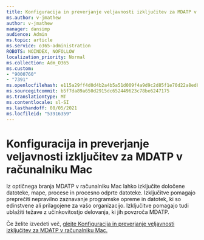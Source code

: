 ```yaml
---
title: Konfiguracija in preverjanje veljavnosti izključitev za MDATP v računalniku Mac
ms.author: v-jmathew
author: v-jmathew
manager: dansimp
audience: Admin
ms.topic: article
ms.service: o365-administration
ROBOTS: NOINDEX, NOFOLLOW
localization_priority: Normal
ms.collection: Adm_O365
ms.custom:
- "9000760"
- "7391"
ms.openlocfilehash: e115a29ff4d0d4b2a4b5a51d009f4a9d9c2d85f1e70d22a8ed804ce40ca7b4ee
ms.sourcegitcommit: b5f7da89a650d2915dc652449623c78be6247175
ms.translationtype: MT
ms.contentlocale: sl-SI
ms.lasthandoff: 08/05/2021
ms.locfileid: "53916359"
---
```

# <a name="configure-and-validate-exclusions-for-mdatp-on-a-mac"></a>Konfiguracija in preverjanje veljavnosti izključitev za MDATP v računalniku Mac

Iz optičnega branja MDATP v računalniku Mac lahko izključite določene datoteke, mape, procese in procesno odprte datoteke. Izključitve pomagajo preprečiti nepravilno zaznavanje programske opreme in datotek, ki so edinstvene ali prilagojene za vašo organizacijo. Izključitve pomagajo tudi ublažiti težave z učinkovitostjo delovanja, ki jih povzroča MDATP.

Če želite izvedeti več, [glejte Konfiguracija in preverjanje veljavnosti izključitev za MDATP v računalniku Mac.](https://go.microsoft.com/fwlink/?linkid=2144616)
